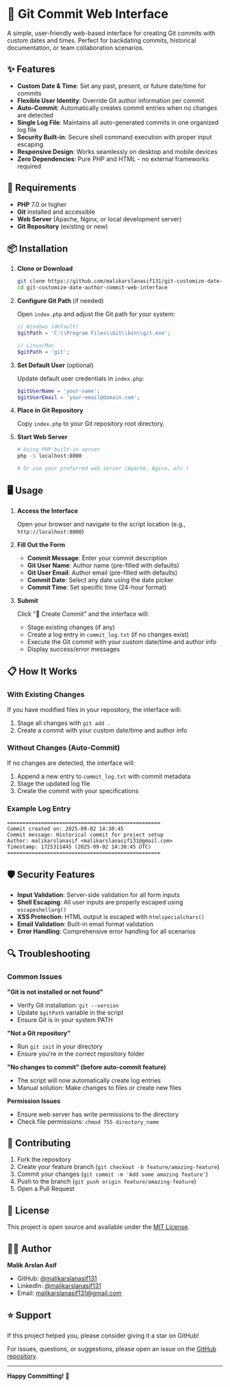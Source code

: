 # 🚀 Git Commit Web Interface

A simple, user-friendly web-based interface for creating Git commits with custom dates and times. Perfect for backdating commits, historical documentation, or team collaboration scenarios.

## ✨ Features

- **Custom Date & Time**: Set any past, present, or future date/time for commits
- **Flexible User Identity**: Override Git author information per commit
- **Auto-Commit**: Automatically creates commit entries when no changes are detected
- **Single Log File**: Maintains all auto-generated commits in one organized log file
- **Security Built-in**: Secure shell command execution with proper input escaping
- **Responsive Design**: Works seamlessly on desktop and mobile devices
- **Zero Dependencies**: Pure PHP and HTML - no external frameworks required

## 🔧 Requirements

- **PHP** 7.0 or higher
- **Git** installed and accessible
- **Web Server** (Apache, Nginx, or local development server)
- **Git Repository** (existing or new)

## 📦 Installation

1. **Clone or Download**

   ```bash
   git clone https://github.com/malikarslanasif131/git-customize-date-author-commit-web-interface.git
   cd git-customize-date-author-commit-web-interface
   ```

2. **Configure Git Path** (if needed)

   Open `index.php` and adjust the Git path for your system:

   ```php
   // Windows (default)
   $gitPath = 'C:\\Program Files\\Git\\bin\\git.exe';

   // Linux/Mac
   $gitPath = 'git';
   ```

3. **Set Default User** (optional)

   Update default user credentials in `index.php`:

   ```php
   $gitUserName = 'your-name';
   $gitUserEmail = 'your-email@domain.com';
   ```

4. **Place in Git Repository**

   Copy `index.php` to your Git repository root directory.

5. **Start Web Server**

   ```bash
   # Using PHP built-in server
   php -S localhost:8000

   # Or use your preferred web server (Apache, Nginx, etc.)
   ```

## 🖥️ Usage

1. **Access the Interface**

   Open your browser and navigate to the script location (e.g., `http://localhost:8000`)

2. **Fill Out the Form**

   - **Commit Message**: Enter your commit description
   - **Git User Name**: Author name (pre-filled with defaults)
   - **Git User Email**: Author email (pre-filled with defaults)
   - **Commit Date**: Select any date using the date picker
   - **Commit Time**: Set specific time (24-hour format)

3. **Submit**

   Click "📝 Create Commit" and the interface will:

   - Stage existing changes (if any)
   - Create a log entry in `commit_log.txt` (if no changes exist)
   - Execute the Git commit with your custom date/time and author info
   - Display success/error messages

## 📋 How It Works

### With Existing Changes

If you have modified files in your repository, the interface will:

1. Stage all changes with `git add .`
2. Create a commit with your custom date/time and author info

### Without Changes (Auto-Commit)

If no changes are detected, the interface will:

1. Append a new entry to `commit_log.txt` with commit metadata
2. Stage the updated log file
3. Create the commit with your specifications

### Example Log Entry

```
==================================================
Commit created on: 2025-09-02 14:30:45
Commit message: Historical commit for project setup
Author: malikarslanasif <malikarslanasif131@gmail.com>
Timestamp: 1725311445 (2025-09-02 14:30:45 UTC)
==================================================
```

## 🛡️ Security Features

- **Input Validation**: Server-side validation for all form inputs
- **Shell Escaping**: All user inputs are properly escaped using `escapeshellarg()`
- **XSS Protection**: HTML output is escaped with `htmlspecialchars()`
- **Email Validation**: Built-in email format validation
- **Error Handling**: Comprehensive error handling for all scenarios

## 🔍 Troubleshooting

### Common Issues

**"Git is not installed or not found"**

- Verify Git installation: `git --version`
- Update `$gitPath` variable in the script
- Ensure Git is in your system PATH

**"Not a Git repository"**

- Run `git init` in your directory
- Ensure you're in the correct repository folder

**"No changes to commit" (before auto-commit feature)**

- The script will now automatically create log entries
- Manual solution: Make changes to files or create new files

**Permission Issues**

- Ensure web server has write permissions to the directory
- Check file permissions: `chmod 755 directory_name`

## 🤝 Contributing

1. Fork the repository
2. Create your feature branch (`git checkout -b feature/amazing-feature`)
3. Commit your changes (`git commit -m 'Add some amazing feature'`)
4. Push to the branch (`git push origin feature/amazing-feature`)
5. Open a Pull Request

## 📝 License

This project is open source and available under the [MIT License](LICENSE).

## 👨‍💻 Author

**Malik Arslan Asif**

- GitHub: [@malikarslanasif131](https://github.com/malikarslanasif131)
- LinkedIn: [@malikarslanasif131](https://www.linkedin.com/in/malikarslanasif131/)
- Email: malikarslanasif131@gmail.com

## ⭐ Support

If this project helped you, please consider giving it a star on GitHub!

For issues, questions, or suggestions, please open an issue on the [GitHub repository](https://github.com/malikarslanasif131/git-customize-date-author-commit-web-interface).

---

**Happy Committing!** 🎉
